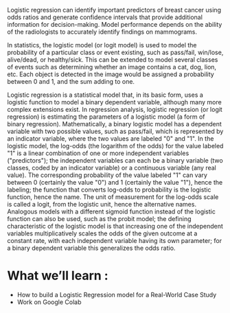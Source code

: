 Logistic regression can identify important predictors of breast cancer using odds ratios and generate confidence intervals that provide additional information for decision-making. Model performance depends on the ability of the radiologists to accurately identify findings on mammograms.

In statistics, the logistic model (or logit model) is used to model the probability of a particular class or event existing, such as pass/fail, win/lose, alive/dead, or healthy/sick. This can be extended to model several classes of events such as determining whether an image contains a cat, dog, lion, etc. Each object is detected in the image would be assigned a probability between 0 and 1, and the sum adding to one.

Logistic regression is a statistical model that, in its basic form, uses a logistic function to model a binary dependent variable, although many more complex extensions exist. In regression analysis, logistic regression (or logit regression) is estimating the parameters of a logistic model (a form of binary regression). Mathematically, a binary logistic model has a dependent variable with two possible values, such as pass/fail, which is represented by an indicator variable, where the two values are labeled "0" and "1". In the logistic model, the log-odds (the logarithm of the odds) for the value labeled "1" is a linear combination of one or more independent variables ("predictors"); the independent variables can each be a binary variable (two classes, coded by an indicator variable) or a continuous variable (any real value). The corresponding probability of the value labeled "1" can vary between 0 (certainly the value "0") and 1 (certainly the value "1"), hence the labeling; the function that converts log-odds to probability is the logistic function, hence the name. The unit of measurement for the log-odds scale is called a logit, from the logistic unit, hence the alternative names. Analogous models with a different sigmoid function instead of the logistic function can also be used, such as the probit model; the defining characteristic of the logistic model is that increasing one of the independent variables multiplicatively scales the odds of the given outcome at a constant rate, with each independent variable having its own parameter; for a binary dependent variable this generalizes the odds ratio.

# What we’ll learn :
* How to build a Logistic Regression model for a Real-World Case Study
* Work on Google Colab
